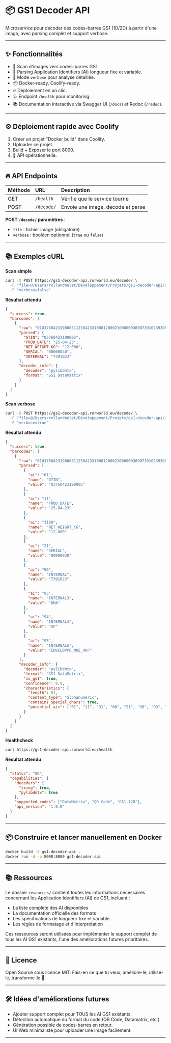 # 📦 GS1 Decoder API

Microservice pour décoder des codes-barres GS1 (1D/2D) à partir d'une image, avec parsing complet et support verbose.

---

## ✨ Fonctionnalités

- 🔎 Scan d'images vers codes-barres GS1.
- 🧩 Parsing Application Identifiers (AI) longueur fixe et variable.
- 📜 Mode `verbose` pour analyse détaillée.
- 📦 Docker-ready, Coolify-ready.
- 🔥 Déploiement en un clic.
- 🩺 Endpoint `/health` pour monitoring.
- 📚 Documentation interactive via Swagger UI (`/docs`) et Redoc (`/redoc`).

---

## ⚙️ Déploiement rapide avec Coolify

1. Créer un projet "Docker build" dans Coolify.
2. Uploader ce projet.
3. Build + Exposer le port 8000.
4. 🎉 API opérationnelle.

---

## 🔥 API Endpoints

| Méthode | URL          | Description                  |
|:--------|:-------------|:-----------------------------|
| GET     | `/health`    | Vérifie que le service tourne |
| POST    | `/decode/`   | Envoie une image, decode et parse |

**POST `/decode/` paramètres** :
- `file` : fichier image (obligatoire)
- `verbose` : booléen optionnel (`true` ou `false`)

---

## 📚 Exemples cURL

**Scan simple**
```bash
curl -X POST https://gs1-decoder-api.rorworld.eu/decode/ \
  -F "file=@/Users/rollandmelet/Développement/Projets/gs1-decoder-api/imagetest.jpg" \
  -F "verbose=false"
```

**Résultat attendu**
```json
{
  "success": true,
  "barcodes": [
    {
      "raw": "0103760423190005112504233100012000210000003090739102393DHA.4UP.5ENVELOPPE_NUE_4UF",
      "parsed": {
        "GTIN": "03760423190005",
        "PROD_DATE": "25-04-23",
        "NET_WEIGHT_KG": "12.000",
        "SERIAL": "00000030",
        "INTERNAL": "7391023"
      },
      "decoder_info": {
        "decoder": "pylibdmtx",
        "format": "GS1 DataMatrix"
      }
    }
  ]
}
```

**Scan verbose**
```bash
curl -X POST https://gs1-decoder-api.rorworld.eu/decode/ \
  -F "file=@/Users/rollandmelet/Développement/Projets/gs1-decoder-api/imagetest.jpg" \
  -F "verbose=true"
```

**Résultat attendu**
```json
{
  "success": true,
  "barcodes": [
    {
      "raw": "0103760423190005112504233100012000210000003090739102393DHA.4UP.5ENVELOPPE_NUE_4UF",
      "parsed": [
        {
          "ai": "01",
          "name": "GTIN",
          "value": "03760423190005"
        },
        {
          "ai": "11",
          "name": "PROD_DATE",
          "value": "25-04-23"
        },
        {
          "ai": "3100",
          "name": "NET_WEIGHT_KG",
          "value": "12.000"
        },
        {
          "ai": "21",
          "name": "SERIAL",
          "value": "00000030"
        },
        {
          "ai": "90",
          "name": "INTERNAL",
          "value": "7391023"
        },
        {
          "ai": "93",
          "name": "INTERNAL3",
          "value": "DHA"
        },
        {
          "ai": "94",
          "name": "INTERNAL4",
          "value": "UP"
        },
        {
          "ai": "95",
          "name": "INTERNAL5",
          "value": "ENVELOPPE_NUE_4UF"
        }
      ],
      "decoder_info": {
        "decoder": "pylibdmtx",
        "format": "GS1 DataMatrix",
        "is_gs1": true,
        "confidence": 0.9,
        "characteristics": {
          "length": 81,
          "content_type": "alphanumeric",
          "contains_special_chars": true,
          "potential_ais": ["01", "11", "31", "00", "21", "90", "93", "94", "95"]
        }
      }
    }
  ]
}
```

**Healthcheck**
```bash
curl https://gs1-decoder-api.rorworld.eu/health
```

**Résultat attendu**
```json
{
  "status": "OK",
  "capabilities": {
    "decoders": {
      "zxing": true,
      "pylibdmtx": true
    },
    "supported_codes": ["DataMatrix", "QR Code", "GS1-128"],
    "api_version": "1.0.0"
  }
}
```

---

## 📦 Construire et lancer manuellement en Docker

```bash
docker build -t gs1-decoder-api .
docker run -d -p 8000:8000 gs1-decoder-api
```

---

## 📚 Ressources

Le dossier `resources/` contient toutes les informations nécessaires concernant les Application Identifiers (AI) de GS1, incluant :
- La liste complète des AI disponibles
- La documentation officielle des formats
- Les spécifications de longueur fixe et variable
- Les règles de formatage et d'interprétation

Ces ressources seront utilisées pour implémenter le support complet de tous les AI GS1 existants, l'une des améliorations futures prioritaires.

---

## 📄 Licence

Open Source sous licence MIT.
Fais-en ce que tu veux, améliore-le, utilise-le, transforme-le 🚀.

---

## 🛠 Idées d'améliorations futures

- Ajouter support complet pour TOUS les AI GS1 existants.
- Détection automatique du format du code (QR Code, Datamatrix, etc.).
- Génération possible de codes-barres en retour.
- UI Web minimaliste pour uploader une image facilement.

---